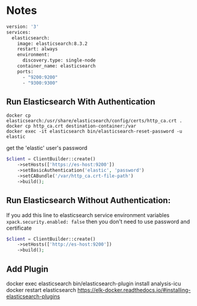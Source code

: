 # Notes

```dockerfile
version: '3'
services:
  elasticsearch:
    image: elasticsearch:8.3.2
    restart: always
    environment:
      discovery.type: single-node
    container_name: elasticsearch
    ports:
      - "9200:9200"
      - "9300:9300"
```

## Run Elasticsearch With Authentication

```
docker cp elasticsearch:/usr/share/elasticsearch/config/certs/http_ca.crt .
docker cp http_ca.crt destination-container:/var
docker exec -it elasticsearch bin/elasticsearch-reset-password -u elastic
```

get the 'elastic' user's password

```php
$client = ClientBuilder::create()
    ->setHosts(['https://es-host:9200'])
    ->setBasicAuthentication('elastic', 'password')
    ->setCABundle('/var/http_ca.crt-file-path')
    ->build();
```

## Run Elasticsearch Without Authentication:

If you add this line to elasticsearch service environment variables ```xpack.security.enabled: false```
then you don't need to use password and certificate

```php
$client = ClientBuilder::create()
    ->setHosts(['http://es-host:9200'])
    ->build();
```

## Add Plugin
docker exec elasticsearch bin/elasticsearch-plugin install analysis-icu
docker restart elasticsearch
https://elk-docker.readthedocs.io/#installing-elasticsearch-plugins